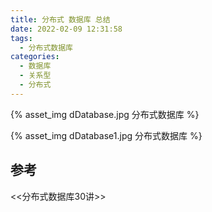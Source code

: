 ```yaml
---
title: 分布式 数据库 总结
date: 2022-02-09 12:31:58
tags:
  - 分布式数据库
categories:  
  - 数据库
  - 关系型
  - 分布式
---
```


<p></p>
<!-- more -->

{% asset_img  dDatabase.jpg  分布式数据库 %}

{% asset_img  dDatabase1.jpg  分布式数据库  %}



## 参考

<<分布式数据库30讲>> 



